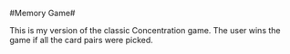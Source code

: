 #Memory Game#

This is my version of the classic Concentration game.  The user wins the game
if all the card pairs were picked.
